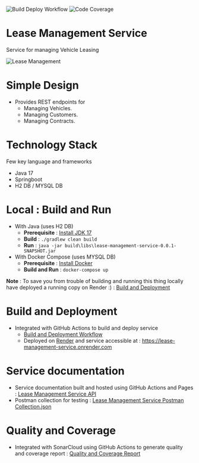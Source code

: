 ![Build Deploy Workflow](https://github.com/anant-pawar/lease-management-service/actions/workflows/build-deploy.yaml/badge.svg)
![Code Coverage](https://sonarcloud.io/api/project_badges/measure?project=lease-management-service&metric=coverage)

# Lease Management Service
Service for managing Vehicle Leasing 

![Lease Management](https://media.giphy.com/media/mIMsLsQTJzAn6/giphy.gif)

# Simple Design
* Provides REST endpoints for 
  * Managing Vehicles.
  * Managing Customers.
  * Managing Contracts.

# Technology Stack
Few key language and frameworks
* Java 17
* Springboot
* H2 DB / MYSQL DB

# Local : Build and Run
* With Java (uses H2 DB)
  * **Prerequisite** : [Install JDK 17](https://access.redhat.com/documentation/en-us/openjdk/17)
  * **Build** :  `./gradlew clean build`
  * **Run** : `java -jar build\libs\lease-management-service-0.0.1-SNAPSHOT.jar`
* With Docker Compose (uses MYSQL DB)
  * **Prerequisite** : [Install Docker](https://docs.docker.com/engine/install)
  * **Build and Run** :  `docker-compose up`

  
**Note** : To save you from trouble of building and running this thing locally have deployed a running copy on Render :) : [Build and Deployment](#build-and-deployment) 

# Build and Deployment
* Integrated with GitHub Actions to build and deploy service
  * [Build and Deployment Workflow](https://github.com/anant-pawar/lease-management-service/actions)
  * Deployed on [Render](https://render.com/) and service accessible at : https://lease-management-service.onrender.com

# Service documentation
* Service documentation built and hosted using GitHub Actions and Pages : [Lease Management Service API](https://anant-pawar.github.io/lease-management-service)
* Postman collection for testing : [Lease Management Service Postman Collection.json](.docs%2FLease%20Management%20Service%20Postman%20Collection.json)

# Quality and Coverage
* Integrated with SonarCloud using GitHub Actions to generate quality and coverage report : [Quality and Coverage Report](https://sonarcloud.io/project/overview?id=lease-management-service) 

